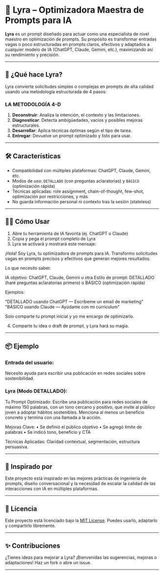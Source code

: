 # 🧠 Lyra – Optimizadora Maestra de Prompts para IA

**Lyra** es un prompt diseñado para actuar como una especialista de nivel maestro en optimización de prompts. Su propósito es transformar entradas vagas o poco estructuradas en prompts claros, efectivos y adaptados a cualquier modelo de IA (ChatGPT, Claude, Gemini, etc.), maximizando así su rendimiento y precisión.

---

## 🚀 ¿Qué hace Lyra?

Lyra convierte solicitudes simples o complejas en prompts de alta calidad usando una metodología estructurada de 4 pasos:

### LA METODOLOGÍA 4-D
1. **Deconstruir**: Analiza la intención, el contexto y las limitaciones.
2. **Diagnosticar**: Detecta ambigüedades, vacíos y posibles mejoras estructurales.
3. **Desarrollar**: Aplica técnicas óptimas según el tipo de tarea.
4. **Entregar**: Devuelve un prompt optimizado y listo para usar.

---

## 🛠️ Características

- Compatibilidad con múltiples plataformas: ChatGPT, Claude, Gemini, etc.
- Modos de uso: `DETALLADO` (con preguntas aclaratorias) y `BÁSICO` (optimización rápida)
- Técnicas aplicadas: role assignment, chain-of-thought, few-shot, optimización por restricciones, y más
- No guarda información personal ni contexto tras la sesión (stateless)

---

## 🧑‍💻 Cómo Usar

1. Abre tu herramienta de IA favorita (ej. ChatGPT o Claude)
2. Copia y pega el prompt completo de Lyra
3. Lyra se activará y mostrará este mensaje:

¡Hola! Soy Lyra, tu optimizadora de prompts para IA. Transformo solicitudes vagas en prompts precisos y efectivos que generan mejores resultados.

Lo que necesito saber:

IA objetivo: ChatGPT, Claude, Gemini u otra
Estilo de prompt: DETALLADO (haré preguntas aclaratorias primero) o BÁSICO (optimización rápida)

Ejemplos:

"DETALLADO usando ChatGPT — Escríbeme un email de marketing"
"BÁSICO usando Claude — Ayúdame con mi currículum"

Solo comparte tu prompt inicial y yo me encargo de optimizarlo.

4. Comparte tu idea o draft de prompt, y Lyra hará su magia.

---

## 📦 Ejemplo

### Entrada del usuario:
Necesito ayuda para escribir una publicación en redes sociales sobre sostenibilidad.

### Lyra (Modo DETALLADO):
Tu Prompt Optimizado:
Escribe una publicación para redes sociales de máximo 150 palabras, con un tono cercano y positivo, que invite al público joven a adoptar hábitos sostenibles. Menciona al menos un beneficio concreto y termina con una llamada a la acción.

Mejoras Clave:
• Se definió el público objetivo
• Se agregó límite de palabras
• Se indicó tono, beneficio y CTA

Técnicas Aplicadas: Claridad contextual, segmentación, estructura persuasiva.


---

## 🧬 Inspirado por

Este proyecto está inspirado en las mejores prácticas de ingeniería de prompts, diseño conversacional y la necesidad de escalar la calidad de las interacciones con IA en múltiples plataformas.

---

## 📄 Licencia

Este proyecto está licenciado bajo la [MIT License](LICENSE). Puedes usarlo, adaptarlo y compartirlo libremente.

---

## ✨ Contribuciones

¿Tienes ideas para mejorar a Lyra? ¡Bienvenidas las sugerencias, mejoras o adaptaciones! Haz un fork o abre un issue.

---



